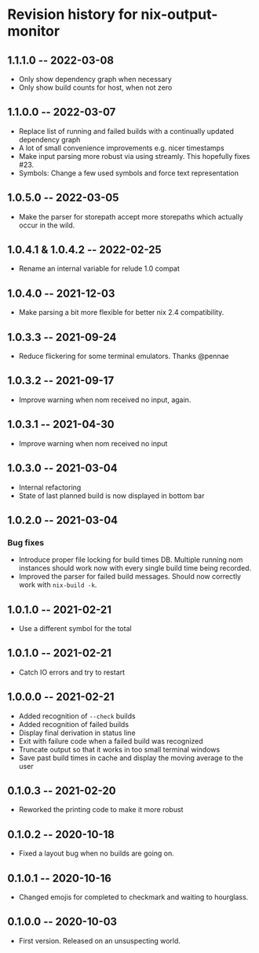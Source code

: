# Revision history for nix-output-monitor

## 1.1.1.0 -- 2022-03-08
* Only show dependency graph when necessary
* Only show build counts for host, when not zero

## 1.1.0.0 -- 2022-03-07
 * Replace list of running and failed builds with a continually updated dependency graph
 * A lot of small convenience improvements e.g. nicer timestamps
 * Make input parsing more robust via using streamly. This hopefully fixes #23.
 * Symbols: Change a few used symbols and force text representation

## 1.0.5.0 -- 2022-03-05
 * Make the parser for storepath accept more storepaths which actually occur in the wild.

## 1.0.4.1 & 1.0.4.2 -- 2022-02-25
 * Rename an internal variable for relude 1.0 compat

## 1.0.4.0 -- 2021-12-03
 * Make parsing a bit more flexible for better nix 2.4 compatibility.

## 1.0.3.3 -- 2021-09-24
 * Reduce flickering for some terminal emulators. Thanks @pennae

## 1.0.3.2 -- 2021-09-17
 * Improve warning when nom received no input, again.

## 1.0.3.1 -- 2021-04-30
 * Improve warning when nom received no input

## 1.0.3.0 -- 2021-03-04

* Internal refactoring
* State of last planned build is now displayed in bottom bar

## 1.0.2.0 -- 2021-03-04

### Bug fixes

* Introduce proper file locking for build times DB. Multiple running nom instances should work now with every single build time being recorded.
* Improved the parser for failed build messages. Should now correctly work with `nix-build -k`.

## 1.0.1.0 -- 2021-02-21

* Use a different symbol for the total

## 1.0.1.0 -- 2021-02-21

* Catch IO errors and try to restart

## 1.0.0.0 -- 2021-02-21

* Added recognition of `--check` builds
* Added recognition of failed builds
* Display final derivation in status line
* Exit with failure code when a failed build was recognized
* Truncate output so that it works in too small terminal windows
* Save past build times in cache and display the moving average to the user

## 0.1.0.3 -- 2021-02-20

* Reworked the printing code to make it more robust

## 0.1.0.2 -- 2020-10-18

* Fixed a layout bug when no builds are going on.

## 0.1.0.1 -- 2020-10-16

* Changed emojis for completed to checkmark and waiting to hourglass.

## 0.1.0.0 -- 2020-10-03

* First version. Released on an unsuspecting world.
